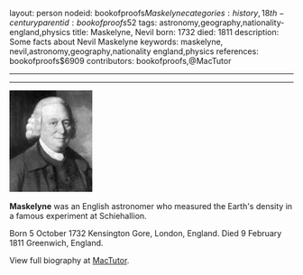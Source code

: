 layout: person
nodeid: bookofproofs$Maskelyne
categories: history,18th-century
parentid: bookofproofs$52
tags: astronomy,geography,nationality-england,physics
title: Maskelyne, Nevil
born: 1732
died: 1811
description: Some facts about Nevil Maskelyne
keywords: maskelyne, nevil,astronomy,geography,nationality england,physics
references: bookofproofs$6909
contributors: bookofproofs,@MacTutor

---


---

![Maskelyne.jpg](https://github.com/bookofproofs/bookofproofs.github.io/blob/main/_sources/_assets/images/portraits/Maskelyne.jpg?raw=true)

**Maskelyne** was an English astronomer who measured the Earth's density in a famous experiment at Schiehallion.

Born 5 October 1732 Kensington Gore, London, England. Died 9 February 1811 Greenwich, England.


View full biography at [MacTutor](https://mathshistory.st-andrews.ac.uk/Biographies/Maskelyne/).